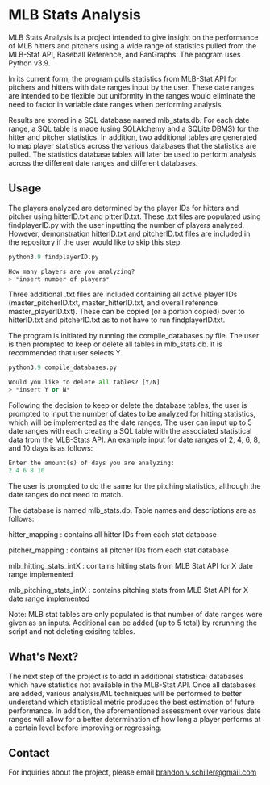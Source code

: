 # MLB Stats Analysis

MLB Stats Analysis is a project intended to give insight on the performance of MLB hitters and pitchers using a wide range of statistics pulled from the MLB-Stat API, Baseball Reference, and FanGraphs. The program uses Python v3.9.

In its current form, the program pulls statistics from MLB-Stat API for pitchers and hitters with date ranges input by the user. These date ranges are intended to be flexible but uniformity in the ranges would eliminate the need to factor in variable date ranges when performing analysis. 

Results are stored in a SQL database named mlb_stats.db. For each date range, a SQL table is made (using SQLAlchemy and a SQLite DBMS) for the hitter and pitcher statistics. In addition, two additional tables are generated to map player statistics across the various databases that the statistics are pulled. The statistics database tables will later be used to perform analysis across the different date ranges and different databases.

## Usage

The players analyzed are determined by the player IDs for hitters and pitcher using hitterID.txt and pitterID.txt. These .txt files are populated using findplayerID.py with the user inputting the number of players analyzed. However, demonstration hitterID.txt and pitcherID.txt files are included in the repository if the user would like to skip this step.

```python
python3.9 findplayerID.py

How many players are you analyzing?
> *insert number of players* 
```
Three additional .txt files are included containing all active player IDs (master_pitcherID.txt, master_hitterID.txt, and overall reference master_playerID.txt). These can be copied (or a portion copied) over to hitterID.txt and pitcherID.txt as to not have to run findplayerID.txt.

The program is initiated by running the compile_databases.py file. The user is then prompted to keep or delete all tables in mlb_stats.db. It is recommended that user selects Y.

```python
python3.9 compile_databases.py

Would you like to delete all tables? [Y/N] 
> *insert Y or N*
```

Following the decision to keep or delete the database tables, the user is prompted to input the number of dates to be analyzed for hitting statistics, which will be implemented as the date ranges. The user can input up to 5 date ranges with each creating a SQL table with the associated statistical data from the MLB-Stats API. An example input for date ranges of 2, 4, 6, 8, and 10 days is as follows:

```python
Enter the amount(s) of days you are analyzing:
2 4 6 8 10
```

The user is prompted to do the same for the pitching statistics, although the date ranges do not need to match.

The database is named mlb_stats.db. Table names and descriptions are as follows:


hitter_mapping : contains all hitter IDs from each stat database

pitcher_mapping : contains all pitcher IDs from each stat database

mlb_hitting_stats_intX : contains hitting stats from MLB Stat API for X date range implemented

mlb_pitching_stats_intX : contains pitching stats from MLB Stat API for X date range implemented

Note: MLB stat tables are only populated is that number of date ranges were given as an inputs. Additional can be added (up to 5 total) by rerunning the script and not deleting exisitng tables.



## What's Next?
The next step of the project is to add in additional statistical databases which have statistics not available in the MLB-Stat API. Once all databases are added, various analysis/ML techniques will be performed to better understand which statistical metric produces the best estimation of future performance. In addition, the aforementioned assessment over various date ranges will allow for a better determination of how long a player performs at a certain level before improving or regressing.

## Contact
For inquiries about the project, please email brandon.v.schiller@gmail.com